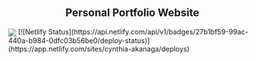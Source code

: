 <h2 align="center">Personal Portfolio Website</h2>
<img align="center" src="https://user-images.githubusercontent.com/95722087/195668278-325abab3-b9d8-4295-8636-2df6811b15d4.png">
[![Netlify Status](https://api.netlify.com/api/v1/badges/27b1bf59-99ac-440a-b984-0dfc03b56be0/deploy-status)](https://app.netlify.com/sites/cynthia-akanaga/deploys)
</p>
